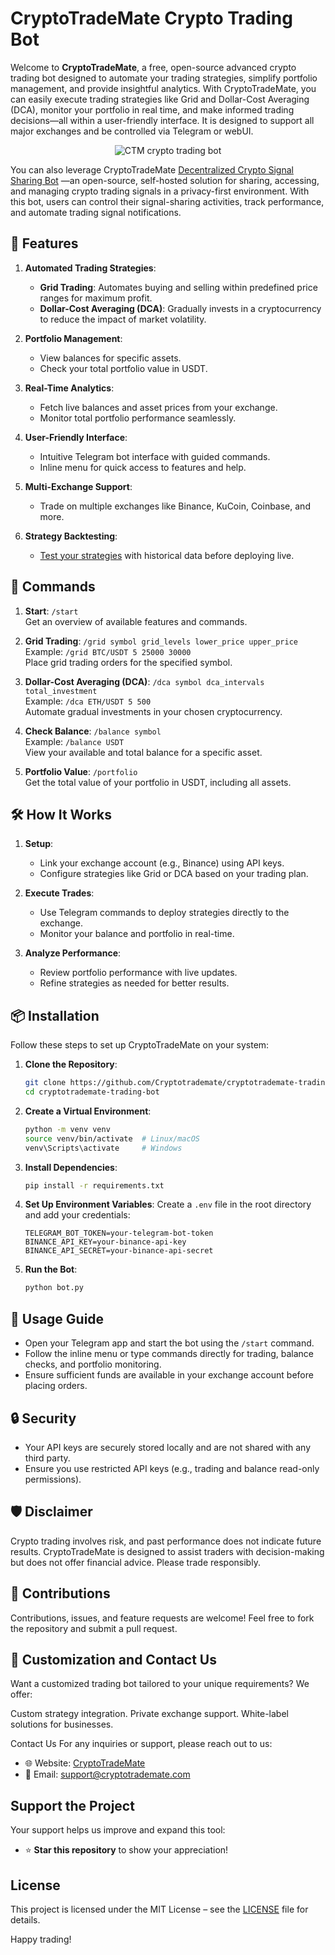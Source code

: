 # CryptoTradeMate Crypto Trading Bot

Welcome to **CryptoTradeMate**, a free, open-source advanced crypto trading bot designed to automate your trading strategies, simplify portfolio management, and provide insightful analytics. With CryptoTradeMate, you can easily execute trading strategies like Grid and Dollar-Cost Averaging (DCA), monitor your portfolio in real time, and make informed trading decisions—all within a user-friendly interface. It is designed to support all major exchanges and be controlled via Telegram or webUI.

   <div align="center">
  <img src="https://github.com/user-attachments/assets/b707fdde-5fd2-4d39-b86c-5d0784b40b93" alt="CTM crypto trading bot">
</div>

You can also leverage CryptoTradeMate [Decentralized Crypto Signal Sharing Bot](https://github.com/Cryptotrademate/cryptotrademate-decentralized-crypto-signal-sharing-bot) —an open-source, self-hosted solution for sharing, accessing, and managing crypto trading signals in a privacy-first environment. With this bot, users can control their signal-sharing activities, track performance, and automate trading signal notifications.

## 🚀 Features
1. **Automated Trading Strategies**:
   - **Grid Trading**: Automates buying and selling within predefined price ranges for maximum profit.
   - **Dollar-Cost Averaging (DCA)**: Gradually invests in a cryptocurrency to reduce the impact of market volatility.

2. **Portfolio Management**:
   - View balances for specific assets.
   - Check your total portfolio value in USDT.

3. **Real-Time Analytics**:
   - Fetch live balances and asset prices from your exchange.
   - Monitor total portfolio performance seamlessly.

4. **User-Friendly Interface**:
   - Intuitive Telegram bot interface with guided commands.
   - Inline menu for quick access to features and help.
  
5. **Multi-Exchange Support**:
   - Trade on multiple exchanges like Binance, KuCoin, Coinbase, and more.

6. **Strategy Backtesting**:
   - [Test your strategies](https://github.com/Cryptotrademate/cryptotrademate-backtesting-tool) with historical data before deploying live.
     
## 🔧 Commands
1. **Start**: `/start`  
   Get an overview of available features and commands.

2. **Grid Trading**: `/grid symbol grid_levels lower_price upper_price`  
   Example: `/grid BTC/USDT 5 25000 30000`  
   Place grid trading orders for the specified symbol.

3. **Dollar-Cost Averaging (DCA)**: `/dca symbol dca_intervals total_investment`  
   Example: `/dca ETH/USDT 5 500`  
   Automate gradual investments in your chosen cryptocurrency.

4. **Check Balance**: `/balance symbol`  
   Example: `/balance USDT`  
   View your available and total balance for a specific asset.

5. **Portfolio Value**: `/portfolio`  
   Get the total value of your portfolio in USDT, including all assets.

## 🛠️ How It Works
1. **Setup**:
   - Link your exchange account (e.g., Binance) using API keys.
   - Configure strategies like Grid or DCA based on your trading plan.

2. **Execute Trades**:
   - Use Telegram commands to deploy strategies directly to the exchange.
   - Monitor your balance and portfolio in real-time.

3. **Analyze Performance**:
   - Review portfolio performance with live updates.
   - Refine strategies as needed for better results.

## 📦 Installation
Follow these steps to set up CryptoTradeMate on your system:

1. **Clone the Repository**:
   ```bash
   git clone https://github.com/Cryptotrademate/cryptotrademate-trading-bot.git
   cd cryptotrademate-trading-bot
   ```

2. **Create a Virtual Environment**:
   ```bash
   python -m venv venv
   source venv/bin/activate  # Linux/macOS
   venv\Scripts\activate     # Windows
   ```

3. **Install Dependencies**:
   ```bash
   pip install -r requirements.txt
   ```

4. **Set Up Environment Variables**:
   Create a `.env` file in the root directory and add your credentials:
   ```
   TELEGRAM_BOT_TOKEN=your-telegram-bot-token
   BINANCE_API_KEY=your-binance-api-key
   BINANCE_API_SECRET=your-binance-api-secret
   ```

5. **Run the Bot**:
   ```bash
   python bot.py
   ```
   
## 🤖 Usage Guide
- Open your Telegram app and start the bot using the `/start` command.
- Follow the inline menu or type commands directly for trading, balance checks, and portfolio monitoring.
- Ensure sufficient funds are available in your exchange account before placing orders.

## 🔒 Security
- Your API keys are securely stored locally and are not shared with any third party.
- Ensure you use restricted API keys (e.g., trading and balance read-only permissions).

## 🛡️ Disclaimer
Crypto trading involves risk, and past performance does not indicate future results. CryptoTradeMate is designed to assist traders with decision-making but does not offer financial advice. Please trade responsibly.

## 🌟 Contributions
Contributions, issues, and feature requests are welcome! Feel free to fork the repository and submit a pull request. 

## 📧 Customization and Contact Us
Want a customized trading bot tailored to your unique requirements? We offer:

Custom strategy integration.
Private exchange support.
White-label solutions for businesses.

Contact Us
For any inquiries or support, please reach out to us:
- 🌐 Website: [CryptoTradeMate](https://cryptotrademate.com)
- 📧 Email: support@cryptotrademate.com

## **Support the Project**

Your support helps us improve and expand this tool:
- ⭐ **Star this repository** to show your appreciation!

## **License**

This project is licensed under the MIT License – see the [LICENSE](LICENSE) file for details.

Happy trading!
